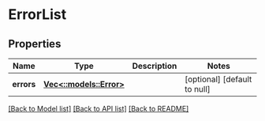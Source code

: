 # ErrorList

## Properties
Name | Type | Description | Notes
------------ | ------------- | ------------- | -------------
**errors** | [**Vec<::models::Error>**](Error.md) |  | [optional] [default to null]

[[Back to Model list]](../README.md#documentation-for-models) [[Back to API list]](../README.md#documentation-for-api-endpoints) [[Back to README]](../README.md)


